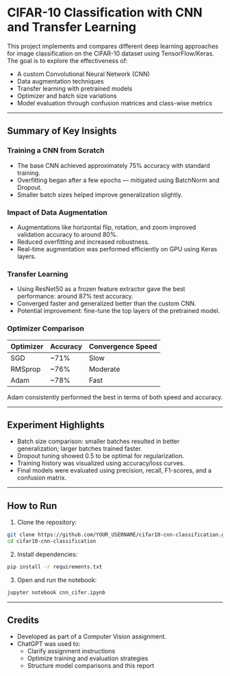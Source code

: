 # CIFAR-10 Classification with CNN and Transfer Learning

This project implements and compares different deep learning approaches for image classification on the CIFAR-10 dataset using TensorFlow/Keras. The goal is to explore the effectiveness of:
- A custom Convolutional Neural Network (CNN)
- Data augmentation techniques
- Transfer learning with pretrained models
- Optimizer and batch size variations
- Model evaluation through confusion matrices and class-wise metrics

---

## Summary of Key Insights

### Training a CNN from Scratch
- The base CNN achieved approximately 75% accuracy with standard training.
- Overfitting began after a few epochs — mitigated using BatchNorm and Dropout.
- Smaller batch sizes helped improve generalization slightly.

### Impact of Data Augmentation
- Augmentations like horizontal flip, rotation, and zoom improved validation accuracy to around 80%.
- Reduced overfitting and increased robustness.
- Real-time augmentation was performed efficiently on GPU using Keras layers.

### Transfer Learning
- Using ResNet50 as a frozen feature extractor gave the best performance: around 87% test accuracy.
- Converged faster and generalized better than the custom CNN.
- Potential improvement: fine-tune the top layers of the pretrained model.

### Optimizer Comparison
| Optimizer | Accuracy | Convergence Speed |
|-----------|----------|--------------------|
| SGD       | ~71%     | Slow               |
| RMSprop   | ~76%     | Moderate           |
| Adam      | ~78%     | Fast               |

Adam consistently performed the best in terms of both speed and accuracy.

---

## Experiment Highlights

- Batch size comparison: smaller batches resulted in better generalization; larger batches trained faster.
- Dropout tuning showed 0.5 to be optimal for regularization.
- Training history was visualized using accuracy/loss curves.
- Final models were evaluated using precision, recall, F1-scores, and a confusion matrix.

---

## How to Run

1. Clone the repository:
```bash
git clone https://github.com/YOUR_USERNAME/cifar10-cnn-classification.git
cd cifar10-cnn-classification
```

2. Install dependencies:
```bash
pip install -r requirements.txt
```

3. Open and run the notebook:
```bash
jupyter notebook cnn_cifer.ipynb
```

---

## Credits

- Developed as part of a Computer Vision assignment.
- ChatGPT was used to:
  - Clarify assignment instructions
  - Optimize training and evaluation strategies
  - Structure model comparisons and this report
